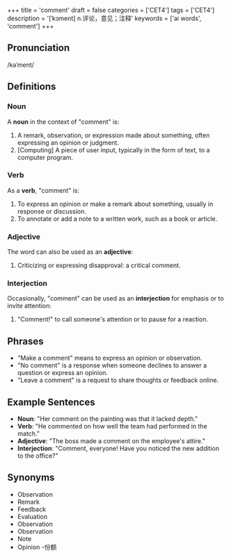 +++
title = 'comment'
draft = false
categories = ['CET4']
tags = ['CET4']
description = '[ˈkɔment] n.评论，意见；注释'
keywords = ['ai words', 'comment']
+++

## Pronunciation
/kəˈment/

## Definitions
### Noun
A **noun** in the context of "comment" is:
1. A remark, observation, or expression made about something, often expressing an opinion or judgment.
2. [Computing] A piece of user input, typically in the form of text, to a computer program.

### Verb
As a **verb**, "comment" is:
1. To express an opinion or make a remark about something, usually in response or discussion.
2. To annotate or add a note to a written work, such as a book or article.

### Adjective
The word can also be used as an **adjective**:
1. Criticizing or expressing disapproval: a critical comment.

### Interjection
Occasionally, "comment" can be used as an **interjection** for emphasis or to invite attention:
1. "Comment!" to call someone's attention or to pause for a reaction.

## Phrases
- "Make a comment" means to express an opinion or observation.
- "No comment" is a response when someone declines to answer a question or express an opinion.
- "Leave a comment" is a request to share thoughts or feedback online.

## Example Sentences
- **Noun**: "Her comment on the painting was that it lacked depth."
- **Verb**: "He commented on how well the team had performed in the match."
- **Adjective**: "The boss made a comment on the employee's attire."
- **Interjection**: "Comment, everyone! Have you noticed the new addition to the office?"

## Synonyms
- Observation
- Remark
- Feedback
- Evaluation
- Observation
- Observation
- Note
- Opinion
-份额
